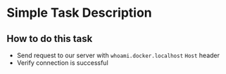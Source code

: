 # Simple Task Description

## How to do this task

- Send request to our server with `whoami.docker.localhost` `Host` header
- Verify connection is successful